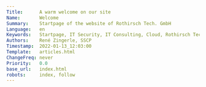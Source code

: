 ```yaml
---
Title:      A warm welcome on our site
Name:       Welcome
Summary:    Startpage of the website of Rothirsch Tech. GmbH
Language:   en
Keywords:   Startpage, IT Security, IT Consulting, Cloud, Rothirsch Tech. GmbH, Tirol
Authors:    René Zingerle, SSCP
Timestamp:  2022-01-13_12:03:00
Template:   articles.html
ChangeFreq: never
Priority:   0.0
base_url:   index.html
robots:     index, follow
---
```

